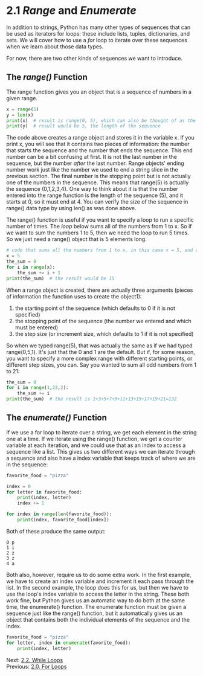 # 2.1 *Range* and *Enumerate*

In addition to strings, Python has many other types of sequences that can be used as iterators for loops: these include
lists, tuples, dictionaries, and sets. We will cover how to use a *for* loop to iterate over these sequences when we 
learn about those data types.

For now, there are two other kinds of sequences we want to introduce.

## The *range()* Function

The range function gives you an object that is a sequence of numbers in a given range.

```python
x = range(5)
y = len(x)
print(x)  # result is range(0, 5), which can also be thought of as the sequence: 0,1,2,3,4
print(y)  # result would be 5, the length of the sequence
```

The code above creates a range object and stores it in the variable x. If you print x, you will see that it contains 
two pieces of information: the number that starts the sequence and the number that ends the sequence. This end 
number can be a bit confusing at first. It is not the last number in the sequence, but the number *after* the last 
number. Range objects' ending number work just like the number we used to end a string slice in the previous
section. The final number is the stopping point but is not actually one of the numbers in the sequence. This means that 
range(5) is actually the sequence (0,1,2,3,4). One way to think about it is that the number entered into the range 
function is the length of the sequence (5), and it starts at 0, so it must end at 4. You can verify the size of the 
sequence in range() data type by using len() as was done above.

The range() function is useful if you want to specify a loop to run a specific number of times. The *loop* below
sums all of the numbers from 1 to x. So if we want to sum the numbers 1 to 5, then we need the loop to run 5 times. So 
we just need a range() object that is 5 elements long.

```python
# code that sums all the numbers from 1 to x, in this case x = 5, and so the sum = 1+2+3+4+5 = 15
x = 5
the_sum = 0
for i in range(x):
	the_sum += i + 1
print(the_sum)  # the result would be 15
```

When a range object is created, there are actually three arguments (pieces of information the function uses to create 
the object1):
1) the starting point of the sequence (which defaults to 0 if it is not specified)
2) the stopping point of the sequence (the number we entered and which must be entered)
3) the step size (or increment size, which defaults to 1 if it is not specified)

So when we typed range(5), that was actually the same as if we had typed range(0,5,1). It's just that the 0 and 1 are 
the default. But if, for some reason, you want to specify a more complex range with different starting points, or  
different step sizes, you can. Say you wanted to sum all odd numbers from 1 to 21:

```python
the_sum = 0
for i in range(1,22,2):
	the_sum += i
print(the_sum)  # the result is 1+3+5+7+9+11+13+15+17+19+21=132
```

## The *enumerate()* Function

If we use a for loop to iterate over a string, we get each element in the string one at a time. If we iterate using the 
range() function, we get a counter variable at each iteration, and we could use that as an index to access a sequence
like a list. This gives us two different ways we can iterate through a sequence and also have a index variable that 
keeps track of where we are in the sequence:

```python
favorite_food = "pizza"

index = 0
for letter in favorite_food:
    print(index, letter)
    index += 1

for index in range(len(favorite_food)):
    print(index, favorite_food[index])
```

Both of these produce the same output:
```text
0 p
1 i
2 z
3 z
4 a
```

Both also, however, require us to do some extra work. In the first example, we have to create an index variable
and increment it each pass through the list. In the second example, the loop does this for us, but then we have to use
the loop's index variable to access the letter in the string. These both work fine, but Python gives us an automatic 
way to do both at the same time, the enumerate() function. The enumerate function must be given a sequence just like the
range() function, but it automatically gives us an object that contains both the individual elements of the sequence and 
the index.
```python
favorite_food = "pizza"
for letter, index in enumerate(favorite_food):
    print(index, letter)
```

Next: [2.2. While Loops](2.2.%20While%20Loops.md)<br>
Previous: [2.0. For Loops](2.0%20The%20For%20Loop.md)
